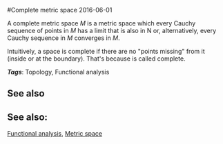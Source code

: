 
#Complete metric space
2016-06-01

A complete metric space $M$ is a metric space which every Cauchy sequence of points in $M$ has a limit that is also in N or, alternatively, every Cauchy sequence in $M$ converges in $M$.

Intuitively, a space is complete if there are no "points missing" from it (inside or at the boundary). That's because is called complete.

***Tags***: Topology, Functional analysis

## See also
## See also:
[Functional analysis](/functional_analysis), [Metric space](/metric_space)

